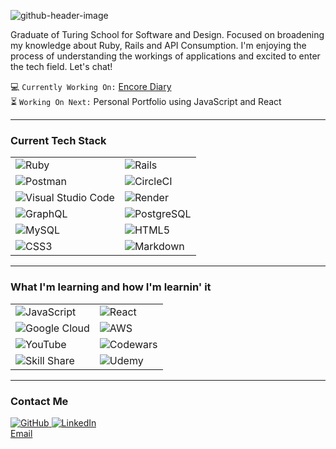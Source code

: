 
![github-header-image](https://github.com/sarahgarlock/sarahgarlock/assets/73197641/4a205b21-2003-4678-9d51-fdb7f1c0de6c)

Graduate of Turing School for Software and Design. Focused on broadening my knowledge about Ruby, Rails and API Consumption. I'm enjoying the process of understanding the workings of applications and excited to enter the tech field. Let's chat!

💻 `Currently Working On:` [Encore Diary](https://github.com/sarahgarlock/encore_diary)<br/>
⏳ `Working On Next:` Personal Portfolio using JavaScript and React

<hr>


### Current Tech Stack

<table>
  <tr>
    <td>
      <img src="https://img.shields.io/badge/ruby-%23CC342D.svg?style=for-the-badge&logo=ruby&logoColor=white" alt="Ruby">
    </td>
    <td>
      <img src="https://img.shields.io/badge/rails-%23CC0000.svg?style=for-the-badge&logo=ruby-on-rails&logoColor=white" alt="Rails">
    </td>
  </tr>
  <tr>
    <td>
      <img src="https://img.shields.io/badge/Postman-FF6C37?logo=postman&logoColor=fff&style=for-the-badge" alt="Postman">
    </td>
    <td>
      <img src="https://img.shields.io/badge/circle%20ci-%23161616.svg?style=for-the-badge&logo=circleci&logoColor=white" alt="CircleCI">
    </td>
  </tr>
  <tr>
    <td>
      <img src="https://img.shields.io/badge/Visual%20Studio%20Code-0078d7.svg?style=for-the-badge&logo=visual-studio-code&logoColor=white" alt="Visual Studio Code">
    </td>
    <td>
      <img src="https://img.shields.io/badge/Render-%46E3B7.svg?style=for-the-badge&logo=render&logoColor=white" alt="Render">
    </td>
  </tr>
  <tr>
    <td>
      <img src="https://img.shields.io/badge/GraphQL-E10098?logo=graphql&logoColor=fff&style=for-the-badge" alt="GraphQL">
    </td>
    <td>
      <img src="https://img.shields.io/badge/PostgreSQL-316192?style=for-the-badge&logo=postgresql&logoColor=white" alt="PostgreSQL">
    </td>
  </tr>
  <tr>
    <td>
      <img src="https://img.shields.io/badge/mysql-%2300f.svg?style=for-the-badge&logo=mysql&logoColor=white" alt="MySQL">
    </td>
    <td>
      <img src="https://img.shields.io/badge/html5-%23E34F26.svg?style=for-the-badge&logo=html5&logoColor=white" alt="HTML5">
    </td>
  </tr>
  <tr>
    <td>
      <img src="https://img.shields.io/badge/css3-%231572B6.svg?style=for-the-badge&logo=css3&logoColor=white" alt="CSS3">
    </td>
    <td>
      <img src="https://img.shields.io/badge/markdown-%23000000.svg?style=for-the-badge&logo=markdown&logoColor=white" alt="Markdown">
    </td>
  </tr>
</table>

<hr>

### What I'm learning and how I'm learnin' it

<table>
  <tr>
    <td>
      <img src="https://img.shields.io/badge/javascript-%23323330.svg?style=for-the-badge&logo=javascript&logoColor=%23F7DF1E" alt="JavaScript">
    </td>
    <td>
      <img src="https://img.shields.io/badge/react-%2320232a.svg?style=for-the-badge&logo=react&logoColor=%2361DAFB" alt="React">
    </td>
  </tr>
  <tr>
    <td>
      <img src="https://img.shields.io/badge/GoogleCloud-%234285F4.svg?style=for-the-badge&logo=google-cloud&logoColor=white" alt="Google Cloud">
    </td>
    <td>
      <img src="https://img.shields.io/badge/AWS-%23FF9900.svg?style=for-the-badge&logo=amazon-aws&logoColor=white" alt="AWS">
    </td>
  </tr>
  <tr>
    <td>
      <img src="https://img.shields.io/badge/YouTube_Music-FF0000?style=for-the-badge&logo=youtube-music&logoColor=white" alt="YouTube">
    </td>
    <td>
      <img src="https://img.shields.io/badge/Codewars-B1361E?style=for-the-badge&logo=codewars&logoColor=grey" alt="Codewars">
    </td>
  </tr>
  <tr>
    <td>
      <img src="https://img.shields.io/badge/Skill%20share-002333?style=for-the-badge&logo=skillshare&logoColor=00FF84" alt="Skill Share">
    </td>
    <td>
      <img src="https://img.shields.io/badge/Udemy-A435F0?style=for-the-badge&logo=Udemy&logoColor=white" alt="Udemy">
    </td>
  </tr>
</table>

<hr>

### Contact Me
[![GitHub](https://img.shields.io/badge/GitHub-100000?style=for-the-badge&logo=github&logoColor=white) ](https://github.com/sarahgarlock) [![LinkedIn](https://img.shields.io/badge/LinkedIn-0077B5?style=for-the-badge&logo=linkedin&logoColor=white) ](https://www.linkedin.com/in/sarah-garlock/)<br>
[Email](garlock.sarah10@gmail.com)

